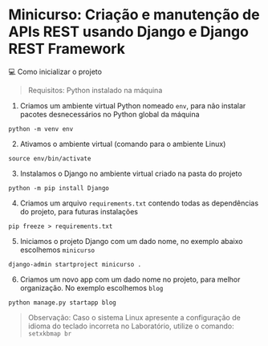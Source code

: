 # Minicurso: Criação e manutenção de APIs REST usando Django e Django REST Framework

💻 Como inicializar o projeto

> Requisitos: Python instalado na máquina

1. Criamos um ambiente virtual Python nomeado `env`, para não instalar pacotes desnecessários no Python global da máquina
```
python -m venv env
```

2. Ativamos o ambiente virtual (comando para o ambiente Linux)
```
source env/bin/activate
```

3. Instalamos o Django no ambiente virtual criado na pasta do projeto
```
python -m pip install Django
```

4. Criamos um arquivo `requirements.txt` contendo todas as dependências do projeto, para futuras instalações
```
pip freeze > requirements.txt
```

5. Iniciamos o projeto Django com um dado nome, no exemplo abaixo escolhemos `minicurso`
```
django-admin startproject minicurso .
```

6. Criamos um novo app com um dado nome no projeto, para melhor organização. No exemplo escolhemos `blog`
```
python manage.py startapp blog
```
> Observação: Caso o sistema Linux apresente a configuração de idioma do teclado incorreta no Laboratório, utilize o comando: `setxkbmap br`